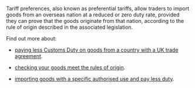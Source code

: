 Tariff preferences, also known as preferential tariffs, allow traders to import goods from an overseas nation at a reduced or zero duty rate, provided they can prove that the goods originate from that nation, according to the rule of origin described in the associated legislation.

Find out more about:

- [paying less Customs Duty on goods from a country with a UK trade agreement](https://www.gov.uk/guidance/import-and-export-goods-using-preference-agreements).

- [checking your goods meet the rules of origin](https://www.gov.uk/guidance/check-your-goods-meet-the-rules-of-origin).

- [importing goods with a specific authorised use and pay less duty](https://www.gov.uk/guidance/check-if-you-can-pay-less-duty-if-your-goods-are-imported-into-end-use).